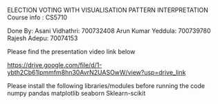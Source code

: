 ELECTION VOTING WITH VISUALISATION PATTERN INTERPRETATION
Course info : CS5710

Done By:
 Asani Vidhathri: 700732408 Arun Kumar Yeddula: 700739780 Rajesh Adepu: 70074153

Please find the presentation video link below 

https://drive.google.com/file/d/1-ybth2Cb61lpmmfm8hn30AvrN2UASOwW/view?usp=drive_link


Please install the following libraries/modules before running the code numpy pandas matplotlib seaborn Sklearn-scikit
